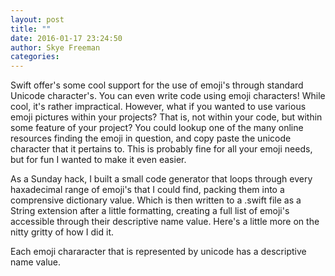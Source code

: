 ```yaml
---
layout: post 
title: "" 
date: 2016-01-17 23:24:50 
author: Skye Freeman 
categories: 
---
```


Swift offer's some cool support for the use of emoji's through standard Unicode character's.  You can even write code using emoji characters!  While cool, it's rather impractical.  However, what if you wanted to use various emoji pictures within your projects?  That is, not within your code, but within some feature of your project?  You could lookup one of the many online resources finding the emoji in question, and copy paste the unicode character that it pertains to.  This is probably fine for all your emoji needs, but for fun I wanted to make it even easier.

As a Sunday hack, I built a small code generator that loops through every haxadecimal range of emoji's that I could find, packing them into a comprensive dictionary value.  Which is then written to a .swift file as a String extension after a little formatting, creating a full list of emoji's accessible through their descriptive name value.  Here's a little more on the nitty gritty of how I did it.


Each emoji chararacter that is represented by unicode has a descriptive name value.